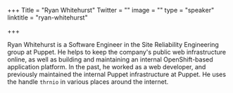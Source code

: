 +++
Title = "Ryan Whitehurst"
Twitter = ""
image = ""
type = "speaker"
linktitle = "ryan-whitehurst"

+++


Ryan Whitehurst is a Software Engineer in the Site Reliability Engineering group at Puppet. He helps to keep the company's public web infrastructure online, as well as building and maintaining an internal OpenShift-based application platform. In the past, he worked as a web developer, and previously maintained the internal Puppet infrastructure at Puppet. He uses the handle `thrnio` in various places around the internet.

